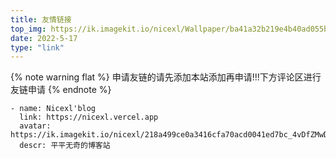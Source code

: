 ```yaml
---
title: 友情链接
top_img: https://ik.imagekit.io/nicexl/Wallpaper/ba41a32b219e4b40ad055bbb52935896_Y0819msuI.jpg
date: 2022-5-17
type: "link"
---
```


{% note warning flat %} 申请友链的请先添加本站添加再申请!!!下方评论区进行友链申请 {% endnote %}


````
- name: Nicexl'blog
  link: https://nicexl.vercel.app
  avatar: https://ik.imagekit.io/nicexl/218a499ce0a3416cfa70acd0041ed7bc_4vDfZMwDF.jpeg
  descr: 平平无奇的博客站
````
